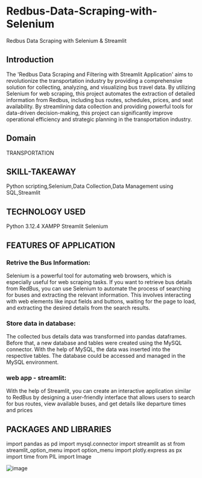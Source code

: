 # Redbus-Data-Scraping-with-Selenium
Redbus Data Scraping with Selenium &amp; Streamlit

## Introduction
The 'Redbus Data Scraping and Filtering with Streamlit Application' aims to revolutionize the transportation industry by providing a comprehensive solution for collecting, analyzing, and visualizing bus travel data. By utilizing Selenium for web scraping, this project automates the extraction of detailed information from Redbus, including bus routes, schedules, prices, and seat availability. By streamlining data collection and providing powerful tools for data-driven decision-making, this project can significantly improve operational efficiency and strategic planning in the transportation industry.
## Domain
TRANSPORTATION
## SKILL-TAKEAWAY
Python scripting,Selenium,Data Collection,Data Management using SQL,Streamlit
## TECHNOLOGY USED
Python 3.12.4
XAMPP
Streamlit
Selenium
## FEATURES OF APPLICATION
### Retrive the Bus Information:
  Selenium is a powerful tool for automating web browsers, which is especially useful for web scraping tasks. If you want to retrieve bus details from RedBus, 
 you can use Selenium to automate the process of searching for buses and extracting the relevant information. This involves interacting with web elements 
 like input fields and buttons, waiting for the page to load, and extracting the desired details from the search results.
### Store data in database:
The collected bus details data was transformed into pandas dataframes. Before that, a new database and tables were created using the MySQL connector. With the help of MySQL, the data was inserted into the respective tables. The database could be accessed and managed in the MySQL environment.
### web app - streamlit:
With the help of Streamlit, you can create an interactive application similar to RedBus by designing a user-friendly interface that allows users to search for bus routes, view available buses, and get details like departure times and prices
## PACKAGES AND LIBRARIES
import pandas as pd
import mysql.connector
import streamlit as st
from streamlit_option_menu import option_menu
import plotly.express as px
import time
from PIL import Image

![image](https://github.com/user-attachments/assets/009f9687-c815-4bd7-89f3-706af0e51d19)

